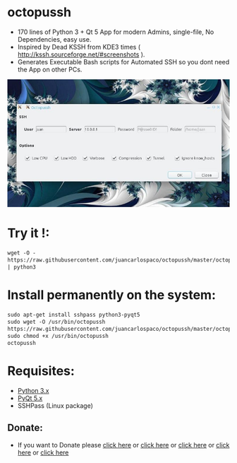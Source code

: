 octopussh
=========

- 170 lines of Python 3 + Qt 5 App for modern Admins, single-file, No Dependencies, easy use.
- Inspired by Dead KSSH from KDE3 times ( http://kssh.sourceforge.net/#screenshots ).
- Generates Executable Bash scripts for Automated SSH so you dont need the App on other PCs.


![screenshot](https://raw.githubusercontent.com/juancarlospaco/octopussh/master/temp.jpg)


# Try it !:

```
wget -O - https://raw.githubusercontent.com/juancarlospaco/octopussh/master/octopussh | python3
```

# Install permanently on the system:

```
sudo apt-get install sshpass python3-pyqt5
sudo wget -O /usr/bin/octopussh https://raw.githubusercontent.com/juancarlospaco/octopussh/master/octopussh
sudo chmod +x /usr/bin/octopussh
octopussh
```

# Requisites:

- [Python 3.x](https://www.python.org "Python Homepage")
- [PyQt 5.x](http://www.riverbankcomputing.co.uk/software/pyqt/download5 "PyQt5 Homepage")
- SSHPass (Linux package)

Donate:
-------

- If you want to Donate please [click here](http://www.icrc.org/eng/donations/index.jsp) or [click here](http://www.atheistalliance.org/support-aai/donate) or [click here](http://www.msf.org/donate) or [click here](http://richarddawkins.net/) or [click here](http://www.supportunicef.org/)

